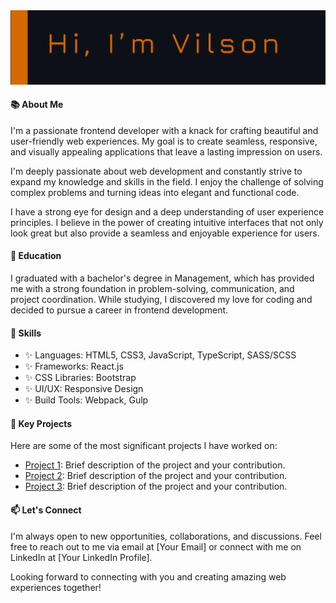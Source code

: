 
<img src="https://github.com/VilsonKh/VilsonKh/blob/main/github__heading.png" alt="heading">
 
#### 📚 About Me

I'm a passionate frontend developer with a knack for crafting beautiful and user-friendly web experiences. My goal is to create seamless, responsive, and visually appealing applications that leave a lasting impression on users.

I'm deeply passionate about web development and constantly strive to expand my knowledge and skills in the field. I enjoy the challenge of solving complex problems and turning ideas into elegant and functional code.

I have a strong eye for design and a deep understanding of user experience principles. I believe in the power of creating intuitive interfaces that not only look great but also provide a seamless and enjoyable experience for users.

#### 💼 Education

 I graduated with a bachelor's degree in Management, which has provided me with a strong foundation in problem-solving, communication, and project coordination. While studying, I discovered my love for coding and decided to pursue a career in frontend development.

#### 🌟 Skills

- ✨ Languages: HTML5, CSS3, JavaScript, TypeScript, SASS/SCSS
- ✨ Frameworks: React.js
- ✨ CSS Libraries: Bootstrap
- ✨ UI/UX: Responsive Design
- ✨ Build Tools: Webpack, Gulp

#### 🔭 Key Projects

Here are some of the most significant projects I have worked on:

- [Project 1](link-to-project1): Brief description of the project and your contribution.
- [Project 2](link-to-project2): Brief description of the project and your contribution.
- [Project 3](link-to-project3): Brief description of the project and your contribution.

#### 📫 Let's Connect

I'm always open to new opportunities, collaborations, and discussions. Feel free to reach out to me via email at [Your Email] or connect with me on LinkedIn at [Your LinkedIn Profile].

Looking forward to connecting with you and creating amazing web experiences together!



<!--
**VilsonKh/VilsonKh** is a ✨ _special_ ✨ repository because its `README.md` (this file) appears on your GitHub profile.

Here are some ideas to get you started:

- 🔭 I’m currently working on ...
- 🌱 I’m currently learning ...
- 👯 I’m looking to collaborate on ...
- 🤔 I’m looking for help with ...
- 💬 Ask me about ...
- 📫 How to reach me: ...
- 😄 Pronouns: ...
- ⚡ Fun fact: ...
-->
